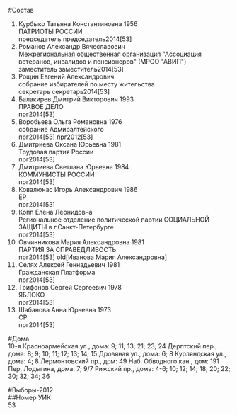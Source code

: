 #Состав  
1. Курбыко Татьяна Константиновна 1956  
    ПАТРИОТЫ РОССИИ  
    председатель председатель2014[53]  
2. Романов Александр Вячеславович  
    Межрегиональная общественная организация "Ассоциация ветеранов, инвалидов и пенсионеров" (МРОО "АВИП")  
    заместитель заместитель2014[53]  
3. Рощин Евгений Александрович  
    собрание избирателей по месту жительства    
    секретарь секретарь2014[53]  
4. Балакирев Дмитрий Викторович 1993  
    ПРАВОЕ ДЕЛО  
    прг2014[53]  
5. Воробьева Ольга Романовна 1976  
    собрание Адмиралтейского  
    прг2014[53] прг2012[53]  
6. Дмитриева Оксана Юрьевна 1981  
    Трудовая партия России  
    прг2014[53]  
7. Дмитриева Светлана Юрьевна 1984  
    КОММУНИСТЫ РОССИИ  
    прг2014[53]  
8. Ковалюнас Игорь Александрович 1986  
    ЕР  
    прг2014[53]  
9. Копп Елена Леонидовна  
    Региональное отделение политической партии СОЦИАЛЬНОЙ ЗАЩИТЫ в г.Санкт-Петербурге  
    прг2014[53]  
10. Овчинникова Мария Александровна 1981  
    ПАРТИЯ ЗА СПРАВЕДЛИВОСТЬ  
    прг2014[53] old[Иванова Мария Александровна]  
11. Селях Алексей Геннадьевич 1981  
    Гражданская Платформа  
    прг2014[53]  
12. Трифонов Сергей Сергеевич 1978  
    ЯБЛОКО  
    прг2014[53]  
13. Шабанова Анна Юрьевна 1973  
    СР  
    прг2014[53]  
  
  
#Дома  
10-я Красноармейская ул., дома: 9; 11; 13; 21; 23; 24 Дерптский пер., дома: 8; 9; 10; 11; 12; 13; 14; 15 Дровяная ул., дома: 6; 8 Курляндская ул., дома: 4; 8 Лермонтовский пр., дом: 49 Наб. Обводного кан., дом: 191 Пер. Лодыгина, дома: 7; 9/7 Рижский пр., дома: 4-6; 10; 12; 14; 18; 20; 22; 30; 32; 34; 36  
  
#Выборы-2012  
##Номер УИК  
53  
